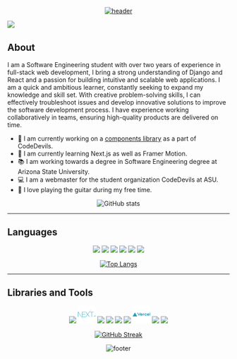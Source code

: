
<div align="center">
  
[![header](https://capsule-render.vercel.app/api?fontColor=FFB703&type=rect&color=023047&height=200&section=header&text=Hi,%20I'm%20Frankie!%20🤗&fontSize=50&animation=fadeIn)](https://github.com/frankjlin16?tab=repositories)

</div>

![](https://komarev.com/ghpvc/?username=frankjlin16&color=FFB703)

## About

I am a Software Engineering student with over two years of experience in full-stack web development, I bring a strong understanding of Django and React and a passion for building intuitive and scalable web applications. I am a quick and ambitious learner, constantly seeking to expand my knowledge and skill set. With creative problem-solving skills, I can effectively troubleshoot issues and develop innovative solutions to improve the software development process. I have experience working collaboratively in teams, ensuring high-quality products are delivered on time.

- 🔭 I am currently working on a [components library](https://github.com/ASU-CodeDevils/CD-Library) as a part of CodeDevils.
- 🌱 I am currently learning Next.js as well as Framer Motion.
- 📚 I am working towards a degree in Software Engineering degree at Arizona State University.
- 💻 I am a webmaster for the student organization CodeDevils at ASU.
- 🎸 I love playing the guitar during my free time.

<div align="center">
  
![GitHub stats](https://github-readme-stats.vercel.app/api?username=frankjlin16&bg_color=80,023047,219EBC&title_color=fff&text_color=fff)

</div>

<hr>
  
## Languages

<div align="center">

<img src='https://cdn.jsdelivr.net/gh/devicons/devicon/icons/javascript/javascript-original.svg'  height="40">
<img src='https://cdn.jsdelivr.net/gh/devicons/devicon/icons/python/python-original-wordmark.svg' height="40">
<img src='https://cdn.jsdelivr.net/gh/devicons/devicon/icons/java/java-original-wordmark.svg' height="40">
<img src='https://cdn.jsdelivr.net/gh/devicons/devicon/icons/html5/html5-original-wordmark.svg' height="40">
<img src='https://cdn.jsdelivr.net/gh/devicons/devicon/icons/sass/sass-original.svg' height="40">
<img src='https://cdn.jsdelivr.net/gh/devicons/devicon/icons/nodejs/nodejs-plain-wordmark.svg' height="40">

[![Top Langs](https://github-readme-stats.vercel.app/api/top-langs/?username=frankjlin16&layout=compact&title_color=fff&text_color=FFFFFF&bg_color=151515)](https://github.com/anuraghazra/github-readme-stats)

</div>
  
<hr>

## Libraries and Tools

<div align="center">
  
<img src="https://www.svgrepo.com/show/373554/django.svg" height="40"/>
<img src='https://github.com/frankjlin16/frankjlin16/blob/main/nextjs-svgrepo-com.svg' height="40">
<img src='https://cdn.jsdelivr.net/gh/devicons/devicon/icons/react/react-original-wordmark.svg' height="40">
<img src='https://www.svgrepo.com/show/303251/mysql-logo.svg' height="40">
<img src='https://www.svgrepo.com/show/452192/docker.svg' height="40">
<img src='https://www.svgrepo.com/show/373458/aws.svg' height="40">
<img src='https://github.com/frankjlin16/frankjlin16/blob/main/vercel-svgrepo-com.svg' height="40">
<img src='https://www.svgrepo.com/show/448274/azure.svg' height="40">
<img src='https://www.svgrepo.com/show/353564/cloudflare.svg' height="40">
  
[![GitHub Streak](https://github-readme-streak-stats.herokuapp.com/?user=frankjlin16&bg_color=30,3EADCF,ABE9CD)](https://git.io/streak-stats)

![footer](https://capsule-render.vercel.app/api?type=waving&color=0:023047,100:219EBC&height=200&section=footer&fontSize=80)

</div>

<!-- Got the cool color idea from: https://www.eggradients.com/category/blue-gradient -->

<!--
**frankjlin16/frankjlin16** is a ✨ _special_ ✨ repository because its `README.md` (this file) appears on your GitHub profile.

Here are some ideas to get you started:

- 🔭 I’m currently working on ...
- 🌱 I’m currently learning ...
- 👯 I’m looking to collaborate on ...
- 🤔 I’m looking for help with ...
- 💬 Ask me about ...
- 📫 How to reach me: ...
- 😄 Pronouns: ...
- ⚡ Fun fact: ...
-->

